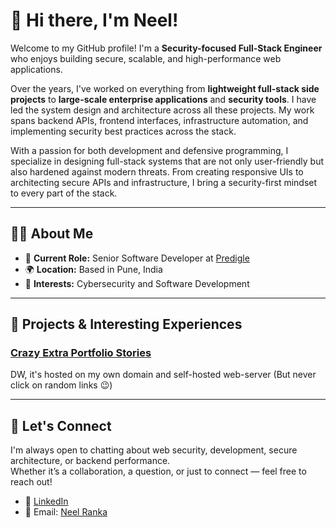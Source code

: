 <!--
**NeelRanka/NeelRanka** is a ✨ _special_ ✨ repository because its `README.md` (this file) appears on your GitHub profile.

Here are some ideas to get you started:

- 🔭 I’m currently working on ...
- 🌱 I’m currently learning ...
- 👯 I’m looking to collaborate on ...
- 🤔 I’m looking for help with ...
- 💬 Ask me about ...
- 📫 How to reach me: ...
- 😄 Pronouns: ...
- ⚡ Fun fact: ...
-->

# 👋 Hi there, I'm Neel!

Welcome to my GitHub profile! I'm a **Security-focused Full-Stack Engineer** who enjoys building secure, scalable, and high-performance web applications.

Over the years, I've worked on everything from **lightweight full-stack side projects** to **large-scale enterprise applications** and  **security tools**. I have led the system design and architecture across all these projects. My work spans backend APIs, frontend interfaces, infrastructure automation, and implementing security best practices across the stack.


With a passion for both development and defensive programming, I specialize in designing full-stack systems that are not only user-friendly but also hardened against modern threats. From creating responsive UIs to architecting secure APIs and infrastructure, I bring a security-first mindset to every part of the stack.

---

## 🧑‍💻 About Me

- 🔭 **Current Role:** Senior Software Developer at [Predigle](https://predigle.com/)
- 🌍 **Location:** Based in Pune, India
- 🧠 **Interests:** Cybersecurity and Software Development

---

## 🚀 Projects & Interesting Experiences

### [Crazy Extra Portfolio Stories](https://notes.hv-tech.org/share/hjrnum28ml/p/crazy-extra-stories-external-UrGDE1YhRr)
DW, it's hosted on my own domain and self-hosted web-server (But never click on random links 😉)

---

## 💬 Let's Connect

I'm always open to chatting about web security, development, secure architecture, or backend performance.  
Whether it’s a collaboration, a question, or just to connect — feel free to reach out!

- 💼 [LinkedIn](https://www.linkedin.com/in/neel-ranka-2b5691179/)
- 📧 Email: [Neel Ranka](mailto:nvrank1@gmail.com)
  
